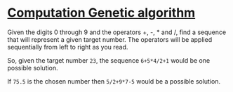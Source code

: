 [Computation Genetic algorithm](http://www.ai-junkie.com/ga/intro/gat3.html)
============================================================================

Given the digits 0 through 9 and the operators +, -, * and /, find a sequence that will represent a given target number.
The operators will be applied sequentially from left to right as you read.

So, given the target number `23`, the sequence `6+5*4/2+1` would be one possible solution.

If `75.5` is the chosen number then `5/2+9*7-5` would be a possible solution.
